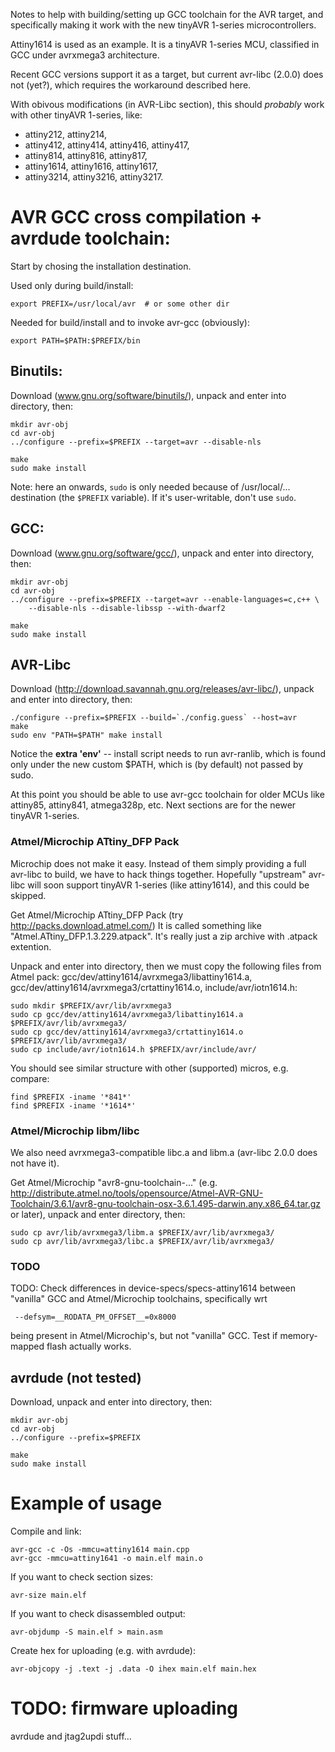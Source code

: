 Notes to help with building/setting up GCC toolchain for the AVR target, and specifically making it work with the new tinyAVR 1-series microcontrollers.

Attiny1614 is used as an example. It is a tinyAVR 1-series MCU, classified in GCC under avrxmega3 architecture.

Recent GCC versions support it as a target, but current avr-libc (2.0.0) does not (yet?), which requires the workaround described here.

With obivous modifications (in AVR-Libc section), this should *probably* work with other tinyAVR 1-series, like:
* attiny212, attiny214,
* attiny412, attiny414, attiny416, attiny417,
* attiny814, attiny816, attiny817,
* attiny1614, attiny1616, attiny1617,
* attiny3214, attiny3216, attiny3217.

# AVR GCC cross compilation + avrdude toolchain:
Start by chosing the installation destination.

Used only during build/install:
```
export PREFIX=/usr/local/avr  # or some other dir
```

Needed for build/install and to invoke avr-gcc (obviously):
```
export PATH=$PATH:$PREFIX/bin
```

## Binutils:
Download (www.gnu.org/software/binutils/), unpack and enter into directory, then:
```
mkdir avr-obj
cd avr-obj
../configure --prefix=$PREFIX --target=avr --disable-nls

make
sudo make install
```
Note: here an onwards, `sudo` is only needed because of /usr/local/... destination (the `$PREFIX` variable). If it's user-writable, don't use `sudo`.

## GCC:
Download (www.gnu.org/software/gcc/), unpack and enter into directory, then:
```
mkdir avr-obj
cd avr-obj
../configure --prefix=$PREFIX --target=avr --enable-languages=c,c++ \
    --disable-nls --disable-libssp --with-dwarf2

make
sudo make install
```

## AVR-Libc
Download (http://download.savannah.gnu.org/releases/avr-libc/),
unpack and enter into directory, then:

```
./configure --prefix=$PREFIX --build=`./config.guess` --host=avr
make
sudo env "PATH=$PATH" make install
```

Notice the **extra 'env'** -- install script needs to run avr-ranlib, which is found
only under the new custom $PATH, which is (by default) not passed by sudo.

At this point you should be able to use avr-gcc toolchain for older MCUs like attiny85, attiny841, atmega328p, etc.
Next sections are for the newer tinyAVR 1-series.

### Atmel/Microchip ATtiny_DFP Pack
Microchip does not make it easy. Instead of them simply providing a full avr-libc to build, we have to hack things together.
Hopefully "upstream" avr-libc will soon support tinyAVR 1-series (like attiny1614), and this could be skipped.

Get Atmel/Microchip ATtiny_DFP Pack (try http://packs.download.atmel.com/)
It is called something like "Atmel.ATtiny_DFP.1.3.229.atpack". It's really just a zip archive with .atpack extention.

Unpack and enter into directory, then we must copy the following
files from Atmel pack:
gcc/dev/attiny1614/avrxmega3/libattiny1614.a,
gcc/dev/attiny1614/avrxmega3/crtattiny1614.o,
include/avr/iotn1614.h:
```
sudo mkdir $PREFIX/avr/lib/avrxmega3
sudo cp gcc/dev/attiny1614/avrxmega3/libattiny1614.a $PREFIX/avr/lib/avrxmega3/
sudo cp gcc/dev/attiny1614/avrxmega3/crtattiny1614.o $PREFIX/avr/lib/avrxmega3/
sudo cp include/avr/iotn1614.h $PREFIX/avr/include/avr/
```

You should see similar structure with other (supported) micros, e.g. compare:
```
find $PREFIX -iname '*841*'
find $PREFIX -iname '*1614*'
```

### Atmel/Microchip libm/libc
We also need avrxmega3-compatible libc.a and libm.a (avr-libc 2.0.0 does not have it).

Get Atmel/Microchip "avr8-gnu-toolchain-..."
(e.g. http://distribute.atmel.no/tools/opensource/Atmel-AVR-GNU-Toolchain/3.6.1/avr8-gnu-toolchain-osx-3.6.1.495-darwin.any.x86_64.tar.gz or later), unpack and enter directory, then:
```
sudo cp avr/lib/avrxmega3/libm.a $PREFIX/avr/lib/avrxmega3/
sudo cp avr/lib/avrxmega3/libc.a $PREFIX/avr/lib/avrxmega3/
```

### TODO
TODO: Check differences in device-specs/specs-attiny1614 between "vanilla" GCC
and Atmel/Microchip toolchains, specifically wrt
```
 --defsym=__RODATA_PM_OFFSET__=0x8000
```
being present in Atmel/Microchip's, but not "vanilla" GCC.
Test if memory-mapped flash actually works.


## avrdude (not tested)
Download, unpack and enter into directory, then:
```
mkdir avr-obj
cd avr-obj
../configure --prefix=$PREFIX

make
sudo make install
```

# Example of usage

Compile and link:
```
avr-gcc -c -Os -mmcu=attiny1614 main.cpp
avr-gcc -mmcu=attiny1641 -o main.elf main.o
```

If you want to check section sizes:
```
avr-size main.elf
```

If you want to check disassembled output:
```
avr-objdump -S main.elf > main.asm
```

Create hex for uploading (e.g. with avrdude):
```
avr-objcopy -j .text -j .data -O ihex main.elf main.hex
```

# TODO: firmware uploading
avrdude and jtag2updi stuff...
